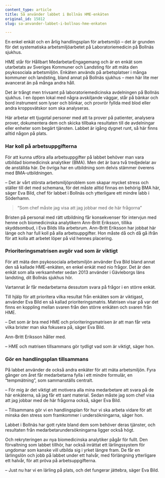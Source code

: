 ```yaml
---
content_type: article
title: Så använder labbet i Bollnäs HME-enkäten
original_id: 15812
slug: sa-anvander-labbet-i-bollnas-hme-enkaten

---
```


En enkel enkät och en årlig handlingsplan för arbetsmiljö – det är grunden för det systematiska arbetsmiljöarbetet på Laboratoriemedicin på Bollnäs sjukhus.

HME står för Hållbart MedarbetarEngagemang och är en enkät som utarbetats av Sveriges Kommuner och Landsting för att mäta den psykosociala arbetsmiljön. Enkäten används på arbetsplatser i många kommuner och landsting, bland annat på Bollnäs sjukhus – men här lite mer avancerat än på många andra håll.

Det är trångt men trivsamt på laboratoriemedicinska avdelningen på Bollnäs sjukhus. I en öppen lokal med några avskiljande väggar, står på bänkar och bord instrument som lyser och blinkar, och provrör fyllda med blod eller andra kroppsvätskor som ska analyseras.

Här arbetar ett tjugotal personer med att ta prover på patienter, analysera prover, dokumentera dem och skicka tillbaka resultaten till de avdelningar eller enheter som begärt tjänsten. Labbet är igång dygnet runt, så här finns alltid någon på plats.

### Har koll på arbetsuppgifterna

För att kunna utföra alla arbetsuppgifter på labbet behöver man vara utbildad biomedicinsk analytiker (BMA). Men det är bara två tredjedelar av de anställda här. De övriga har en utbildning som delvis stämmer överens med BMA-utbildningen.

– Det är vårt största arbetsmiljöproblem som skapar mycket stress och ställer till det med schemana, för det måste alltid finnas en behörig BMA här, säger Eva Bild, chef för labbet i Bollnäs och ytterligare ett mindre labb i Söderhamn.

> “Som chef måste jag visa att jag jobbar med de här frågorna”

Bristen på personal med rätt utbildning får konsekvenser för intervjun med henne och biomedicinska analytikern Ann-Britt Eriksson, tillika skyddsombud, i Eva Bilds lilla arbetsrum. Ann-Britt Eriksson har jobbat här länge och har full koll på alla arbetsuppgifter. Hon måste då och då gå ifrån för att kolla att arbetet löper på vid hennes placering.

### Prioriteringsmatrisen avgör vad som är viktigt

För att mäta den psykosociala arbetsmiljön använder Eva Bild bland annat den så kallade HME-enkäten, en enkel enkät med nio frågor. Det är den enkät som alla verksamheter sedan 2013 använder i Gävleborgs läns landsting, dit Bollnäs sjukhus hör.

Vartannat år får medarbetarna dessutom svara på frågor i en större enkät.

Till hjälp för att prioritera vilka resultat från enkäten som är viktigast, använder Eva Bild en så kallad prioriteringsmatris. Matrisen visar på var det finns en koppling mellan svaren från den större enkäten och svaren från HME.

– Det som är bra med HME och prioriteringsmatrisen är att man får veta vilka brister man ska fokusera på, säger Eva Bild.

Ann-Britt Eriksson håller med.

– HME och matrisen tillsammans gör tydligt vad som är viktigt, säger hon.

### Gör en handlingsplan tillsammans

På labbet använder de också andra enkäter för att mäta arbetsmiljön. Fyra gånger om året får medarbetarna fylla i ett mindre formulär, en “tempmätning”, som sammanställs centralt.

– För mig är det viktigt att motivera alla mina medarbetare att svara på de här enkäterna, så jag får ett sant material. Sedan måste jag som chef visa att jag jobbar med de här frågorna också, säger Eva Bild.

– Tillsammans gör vi en handlingsplan för hur vi ska arbeta vidare för att minska den stress som framkommer i undersökningarna, säger hon.

Labbet i Bollnäs har gott rykte bland dem som behöver deras tjänster, och resultaten från medarbetarundersökningarna ligger också högt.

Och rekryteringen av nya biomedicinska analytiker pågår för fullt. Den förvaltning som labbet tillhör, har också inrättat ett lärlingssystem för ungdomar som kanske vill utbilda sig i yrket längre fram. De får en lärlingslön och jobb på labbet under ett halvår, med förlängning ytterligare ett halvår, för att pröva på arbetsuppgifterna.

– Just nu har vi en lärling på plats, och det fungerar jättebra, säger Eva Bild.

